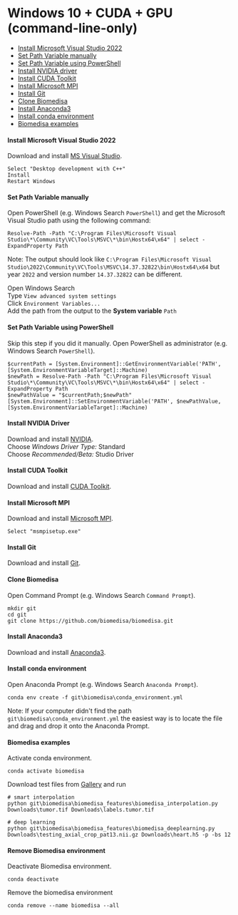 # Windows 10 + CUDA + GPU (command-line-only)

- [Install Microsoft Visual Studio 2022](#install-microsoft-visual-studio-2022)
- [Set Path Variable manually](#set-path-variable-manually)
- [Set Path Variable using PowerShell](#set-path-variable-using-powershell)
- [Install NVIDIA driver](#install-nvidia-driver)
- [Install CUDA Toolkit](#install-cuda-toolkit)
- [Install Microsoft MPI](#install-microsoft-mpi)
- [Install Git](#install-git)
- [Clone Biomedisa](#clone-biomedisa)
- [Install Anaconda3](#install-anaconda3)
- [Install conda environment](#install-conda-environment)
- [Biomedisa examples](#biomedisa-examples)

#### Install Microsoft Visual Studio 2022
Download and install [MS Visual Studio](https://visualstudio.microsoft.com/de/thank-you-downloading-visual-studio/?sku=Community&channel=Release&version=VS2022&source=VSLandingPage&passive=false&cid=2030).
```
Select "Desktop development with C++"
Install
Restart Windows
```

#### Set Path Variable manually
Open PowerShell (e.g. Windows Search `PowerShell`) and get the Microsoft Visual Studio path using the following command:
```
Resolve-Path -Path "C:\Program Files\Microsoft Visual Studio\*\Community\VC\Tools\MSVC\*\bin\Hostx64\x64" | select -ExpandProperty Path
```
Note: The output should look like `C:\Program Files\Microsoft Visual Studio\2022\Community\VC\Tools\MSVC\14.37.32822\bin\Hostx64\x64` but year `2022` and version number `14.37.32822` can be different.

Open Windows Search  
Type `View advanced system settings`  
Click `Environment Variables...`  
Add the path from the output to the **System variable** `Path`

#### Set Path Variable using PowerShell
Skip this step if you did it manually.
Open PowerShell as administrator (e.g. Windows Search `PowerShell`).
```
$currentPath = [System.Environment]::GetEnvironmentVariable('PATH', [System.EnvironmentVariableTarget]::Machine)
$newPath = Resolve-Path -Path "C:\Program Files\Microsoft Visual Studio\*\Community\VC\Tools\MSVC\*\bin\Hostx64\x64" | select -ExpandProperty Path
$newPathValue = "$currentPath;$newPath"
[System.Environment]::SetEnvironmentVariable('PATH', $newPathValue, [System.EnvironmentVariableTarget]::Machine)
```

#### Install NVIDIA Driver
Download and install [NVIDIA](https://www.nvidia.com/Download/Find.aspx?lang=en-us).  
Choose *Windows Driver Type:* Standard  
Choose *Recommended/Beta:* Studio Driver

#### Install CUDA Toolkit
Download and install [CUDA Toolkit](https://developer.nvidia.com/cuda-downloads).

#### Install Microsoft MPI
Download and install [Microsoft MPI](https://www.microsoft.com/en-us/download/details.aspx?id=57467).
```
Select "msmpisetup.exe"
```

#### Install Git
Download and install [Git](https://github.com/git-for-windows/git/releases/download/v2.28.0.windows.1/Git-2.28.0-64-bit.exe).

#### Clone Biomedisa
Open Command Prompt (e.g. Windows Search `Command Prompt`).
```
mkdir git
cd git
git clone https://github.com/biomedisa/biomedisa.git
```

#### Install Anaconda3
Download and install [Anaconda3](https://www.anaconda.com/products/individual#windows).

#### Install conda environment
Open Anaconda Prompt (e.g. Windows Search `Anaconda Prompt`).
```
conda env create -f git\biomedisa\conda_environment.yml
```
Note: If your computer didn't find the path `git\biomedisa\conda_environment.yml` the easiest way is to locate the file and drag and drop it onto the Anaconda Prompt.

#### Biomedisa examples
Activate conda environment.
```
conda activate biomedisa
```
Download test files from [Gallery](https://biomedisa.de/gallery/) and run
```
# smart interpolation
python git\biomedisa\biomedisa_features\biomedisa_interpolation.py Downloads\tumor.tif Downloads\labels.tumor.tif

# deep learning
python git\biomedisa\biomedisa_features\biomedisa_deeplearning.py Downloads\testing_axial_crop_pat13.nii.gz Downloads\heart.h5 -p -bs 12
```

#### Remove Biomedisa environment
Deactivate Biomedisa environment.
```
conda deactivate
```
Remove the biomedisa environment
```
conda remove --name biomedisa --all
```
